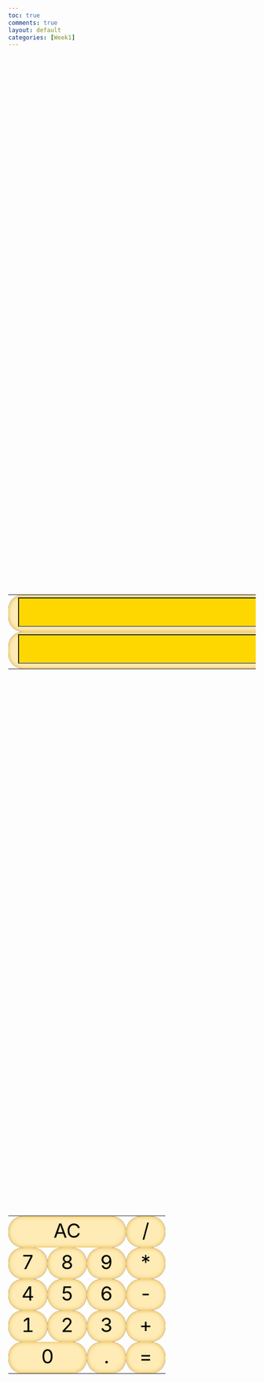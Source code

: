```yaml
---
toc: true
comments: true
layout: default
categories: [Week1]
---
```

<html>
<head>
    <title>Calculator</title>
    
</head>
<body>
<style>
body {
    display: grid;
}
td {
    border: 0px solid #ffebb5; 
    background-color: #ffebb5; 
    border-radius: 30px;
    box-shadow: inset 0 0 8px #deb13a;
    width: 40px; height: 40px;
    text-align: center;
    color: black;
    font-size: 40px
}
tr {
    background-color: blue;
    border-radius: 30%;
}
input {
    font-size: 60px;
    width: 600px;
    height: 60px;
    background-color: gold;
    color: red;
}
table {
    border: 0px;
}

</style>
    <table style="width:100%" >
        <tr>
            <td border-radius= "30px"  colspan="4">
                <input type="text" id="a">
            </td>
        </tr>
        <tr>
            <td border-radius= "30px" colspan="4">
                <input type="text" id="b">
            </td>
        </tr>
    </table>
    <table style="width:100%">
        <tr>
            <td border-radius= "30px" style="width:75%" colspan="3" onclick = "reset()">AC</td>
            <td border-radius= "30px" style="width:25%" onclick="add('/')">/</td>
        </tr>
        <tr style="width:100%">
            <td border-radius= "30px" style="width:25%" onclick="add(7)">7</td>
            <td border-radius= "30px" style="width:25%" onclick="add(8)">8</td>
            <td border-radius= "30px" style="width:25%" onclick="add(9)">9</td>
            <td border-radius= "30px" style="width:25%" onclick="add('*')">*</td>
        </tr>
        <tr>
            <td width="25%" onclick="add(4)">4</td>
            <td width="25%" onclick="add(5)">5</td>
            <td width="25%" onclick="add(6)">6</td>
            <td width="25%" onclick="add('-')">-</td>
        </tr>
        <tr>
            <td width="25%" onclick="add(1)">1</td>
            <td width="25%" onclick="add(2)">2</td>
            <td width="25%" onclick="add(3)">3</td>
            <td width="25%" onclick="add('+')">+</td>
        </tr>
        <tr>
            <td colspan="2" onclick="add(0)">0</td>
            <td onclick="add('.')">.</td>
            <td onclick="calculate()">=</td>
        </tr>
    </table>
    <script>
        function add(char) {
            var display = document.getElementById('a');
            display.value = display.value + char;
        }
        function calculate() {
            var display = document.getElementById('a');
            var result = eval(display.value); 
            document.getElementById('b').value = result;
        }
        function reset() {
            document.getElementById('a').value = "";
            document.getElementById('b').value = "";
        }
    </script>
</body>
</html>